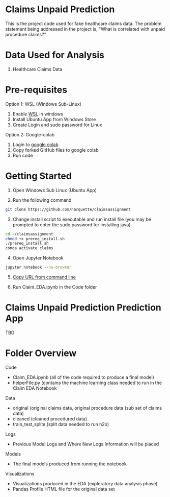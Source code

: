 # Claims Unpaid Prediction
This is the project code used for fake healthcare claims data.  The problem statement being addressed in the project is, "What is correlated with unpaid procedure claims?"

# Data Used for Analysis
1. Healthcare Claims Data

# Pre-requisites

Option 1: WSL (Windows Sub-Linux)

1. Enable [WSL](https://winaero.com/blog/enable-wsl-windows-10-fall-creators-update/) in windows 
2. Install Ubuntu App from Windows Store
3. Create Login and sudo password for Linux

Option 2: Google-colab

1. Login to [google colab](https://colab.research.google.com/notebooks/welcome.ipynb)
2. Copy forked GitHub files to google colab
3. Run code 

# Getting Started 

1. Open Windows Sub Linux (Ubuntu App)

2. Run the following command

```sh
git clone https://github.com/narquette/claimsassignment
```

3. Change install script to executable and run install file (you may be prompted to enter the sudo password for installing java)

```sh
cd ~/claimsassignment
chmod +x prereq_install.sh
./prereq_install.sh
conda activate claims
```

4. Open Jupyter Notebook

```sh
jupyter notebook --no-browser
```

5. [Copy URL from command line](https://www.screencast.com/t/JgVmAL6wC)

6. Run Claim_EDA.ipynb in the Code folder

# Claims Unpaid Prediction Prediction App

TBD

# Folder Overview

Code 
- Claim_EDA.ipynb (all of the code required to produce a final model)
- helperFile.py (contains the machine learning class needed to run in the Claim EDA Notebook

Data
- original (original claims data, original procedure data (sub set of claims data)
- cleaned (cleaned procedured data)
- train_test_splite (split data needed to run h2o)

Logs
- Previous Model Logs and Where New Logs Information will be placed

Models
- The final models produced from running the notebook

Visualizations 
- Visualizations produced in the EDA (exploratory data analysis phase)
- Pandas Profile HTML file for the original data set
